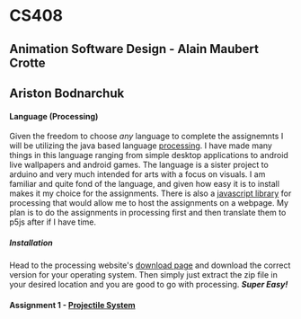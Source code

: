 # CS408

## Animation Software Design - Alain Maubert Crotte

## **Ariston Bodnarchuk**

#### Language (Processing)
Given the freedom to choose *any* language to complete the assignemnts I will be utilizing the java based language [processing](https://processing.org/). I have made many things in this language ranging from simple desktop applications to android live wallpapers and android games. The language is a sister project to arduino and very much intended for arts with a focus on visuals. I am familiar and quite fond of the language, and given how easy it is to install makes it my choice for the assignments. There is also a [javascript library](https://p5js.org/) for processing that would allow me to host the assignments on a webpage. My plan is to do the assignments in processing first and then translate them to p5js after if I have time. 

##### Installation
Head to the processing website's [download page](https://processing.org/download) and download the correct version for your operating system. Then simply just extract the zip file in your desired location and you are good to go with processing. ***Super Easy!***

#### Assignment 1 - [Projectile System](A1_AristonBodnarchuk/)
